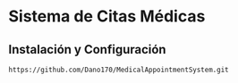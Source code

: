 # Sistema de Citas Médicas

## Instalación y Configuración

   ```bash
   https://github.com/Dano170/MedicalAppointmentSystem.git

